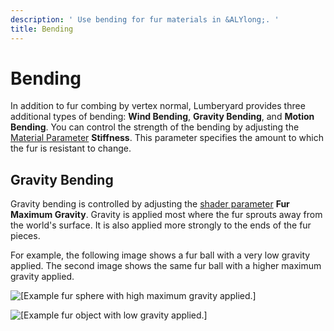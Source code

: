 ```yaml
---
description: ' Use bending for fur materials in &ALYlong;. '
title: Bending
---
```

# Bending<a name="shader-ref-fur-features-bending"></a>

In addition to fur combing by vertex normal, Lumberyard provides three additional types of bending: **Wind Bending**, **Gravity Bending**, and **Motion Bending**\. You can control the strength of the bending by adjusting the [Material Parameter](shader-ref-fur-materialsettings.md) **Stiffness**\. This parameter specifies the amount to which the fur is resistant to change\.

## Gravity Bending<a name="shader-ref-fur-features-bending-gravity"></a>

Gravity bending is controlled by adjusting the [shader parameter](shader-ref-fur-materialsettings.md) **Fur Maximum Gravity**\. Gravity is applied most where the fur sprouts away from the world's surface\. It is also applied more strongly to the ends of the fur pieces\.

For example, the following image shows a fur ball with a very low gravity applied\. The second image shows the same fur ball with a higher maximum gravity applied\.

![\[Example fur sphere with high maximum gravity applied.\]](/images/userguide/shaders/shader-ref-fur-11.png)

![\[Example fur object with low gravity applied.\]](/images/userguide/shaders/shader-ref-fur-12.png)
